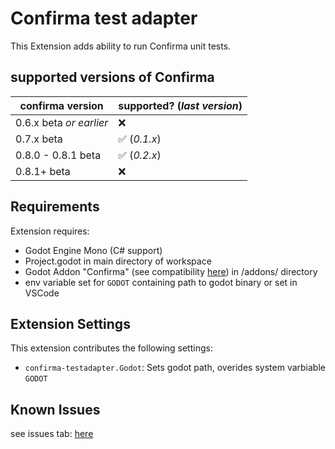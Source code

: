 # Confirma test adapter
This Extension adds ability to run Confirma unit tests.

## supported versions of Confirma

| confirma version        | supported? (*last version*)             |
| ----------------------- | --------------------------------------- |
| 0.6.x beta *or earlier* | :x:                                     |
| 0.7.x beta              | :white_check_mark: (*0.1.x*)            |
| 0.8.0 - 0.8.1 beta      | :white_check_mark: (*0.2.x*)            |
| 0.8.1+ beta             | :x:                                     |

## Requirements

Extension requires:
- Godot Engine Mono (C# support)
- Project.godot in main directory of workspace
- Godot Addon "Confirma" (see compatibility [here](#supported_versions-of-confirma)) in /addons/ directory
- env variable set for `GODOT` containing path to godot binary or set in VSCode

## Extension Settings
This extension contributes the following settings:
* `confirma-testadapter.Godot`: Sets godot path, overides system varbiable `GODOT`

## Known Issues
 see issues tab: [here](https://github.com/OpalSoPL/confirma-testadapter/issues)

